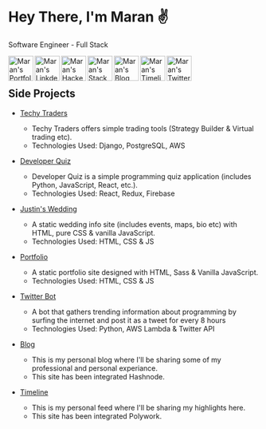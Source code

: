 # Hey There, I'm Maran ✌️
<p>Software Engineer - Full Stack</p>

<a title="Portfolio" href="https://maransowthri.dev/">
  <img align="left" alt="Maran's Portfolio" width="50px" height="50px" src="https://img.icons8.com/color/48/000000/user-location.png"/>
</a>
<a title="LinkedIn" href="https://www.linkedin.com/in/maransowthri/">
  <img align="left" alt="Maran's LinkdeIn" width="50px" height="50px" src="https://img.icons8.com/color/48/000000/linkedin.png"/>
</a>
<a title="Hackerrank" href="https://www.hackerrank.com/maransowthri">
  <img align="left" alt="Maran's Hackerrank" width="50px" height="50px"  src="https://cdn4.iconfinder.com/data/icons/logos-and-brands/512/160_Hackerrank_logo_logos-512.png"/>
</a>
<a title="StackOverflow" href="https://stackoverflow.com/users/9596111/maran-sowthri">
  <img align="left" alt="Maran's StackOverflow" width="50px" height="50px" src="https://img.icons8.com/color/48/000000/stackoverflow.png" />
</a>
<a title="Blog" href="https://blog.maransowthri.dev/">
  <img align="left" alt="Maran's Blog" width="50px" height="50px" src="https://img.icons8.com/color/48/000000/google-blog-search.png"/>
</a>
<a title="Timeline" href="https://timeline.maransowthri.dev">
  <img align="left" alt="Maran's Timeline" width="50px" height="50px" src="https://img.icons8.com/external-kiranshastry-lineal-color-kiranshastry/64/000000/external-timeline-business-and-management-kiranshastry-lineal-color-kiranshastry.png"/>
</a>
<a title="Twitter" href="https://twitter.com/maransowthri">
  <img align="left" alt="Maran's Twitter" width="50px" height="50px" src="https://img.icons8.com/color/48/000000/twitter.png" />
</a>
<br />
<br />

## Side Projects
- [Techy Traders](https://techytraders.herokuapp.com/)
  - Techy Traders offers simple trading tools (Strategy Builder & Virtual trading etc). 
  - Technologies Used: Django, PostgreSQL, AWS

- [Developer Quiz](https://developerquiz.netlify.app/)
  - Developer Quiz is a simple programming quiz application (includes Python, JavaScript, React, etc.). 
  - Technologies Used: React, Redux, Firebase
 
- [Justin's Wedding](https://karanswedding.netlify.app/)
  - A static wedding info site (includes events, maps, bio etc) with HTML, pure CSS & vanilla JavaScript.
  - Technologies Used: HTML, CSS & JS

- [Portfolio](https://maransowthri.dev/)
  - A static portfolio site designed with HTML, Sass & Vanilla JavaScript.
  - Technologies Used: HTML, CSS & JS
 
- [Twitter Bot](https://twitter.com/bot_for_devs)
  - A bot that gathers trending information about programming by surfing the internet and post it as a tweet for every 8 hours
  - Technologies Used: Python, AWS Lambda & Twitter API
 
- [Blog](https://blog.maransowthri.dev/)
  - This is my personal blog where I'll be sharing some of my professional and personal experiance.
  - This site has been integrated Hashnode.
 
- [Timeline](https://timeline.maransowthri.dev/)
  - This is my personal feed where I'll be sharing my highlights here.
  - This site has been integrated Polywork.
